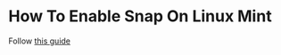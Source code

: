 
# How To Enable Snap On Linux Mint

Follow
[this guide](https://www.linuxcapable.com/how-to-install-and-enable-snap-on-linux-mint/)

